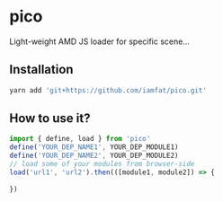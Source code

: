 # pico
Light-weight AMD JS loader for specific scene...

## Installation
```bash
yarn add 'git+https://github.com/iamfat/pico.git'
```

## How to use it?
```javascript
import { define, load } from 'pico'
define('YOUR_DEP_NAME1', YOUR_DEP_MODULE1)
define('YOUR_DEP_NAME2', YOUR_DEP_MODULE2)
// load some of your modules from browser-side
load('url1', 'url2').then(([module1, module2]) => {
    
})
```